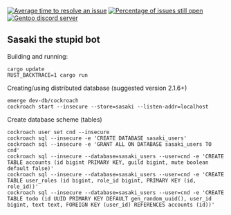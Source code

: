 [![Average time to resolve an issue](http://isitmaintained.com/badge/resolution/cynede/sasaki.svg)](http://isitmaintained.com/project/cynede/sasaki "Average time to resolve an issue")
[![Percentage of issues still open](http://isitmaintained.com/badge/open/cynede/sasaki.svg)](http://isitmaintained.com/project/cynede/sasaki "Percentage of issues still open")
[![Gentoo discord server](https://img.shields.io/discord/545563271017791488.svg?style=flat-square&label=Cynede)](https://discord.gg/rKZfynu)

Sasaki the stupid bot
---------------------

Building and running:
```SHELL
cargo update
RUST_BACKTRACE=1 cargo run
```

Creating/using distributed database (suggested version 2.1.6+)
```SHELL
emerge dev-db/cockroach
cockroach start --insecure --store=sasaki --listen-addr=localhost
```

Create database scheme (tables)
```SHELL
cockroach user set cnd --insecure
cockroach sql --insecure -e 'CREATE DATABASE sasaki_users'
cockroach sql --insecure -e 'GRANT ALL ON DATABASE sasaki_users TO cnd'
cockroach sql --insecure --database=sasaki_users --user=cnd -e 'CREATE TABLE accounts (id bigint PRIMARY KEY, guild bigint, mute boolean default false)'
cockroach sql --insecure --database=sasaki_users --user=cnd -e 'CREATE TABLE user_roles (id bigint, role_id bigint, PRIMARY KEY (id, role_id))'
cockroach sql --insecure --database=sasaki_users --user=cnd -e 'CREATE TABLE todo (id UUID PRIMARY KEY DEFAULT gen_random_uuid(), user_id bigint, text text, FOREIGN KEY (user_id) REFERENCES accounts (id))'
```

